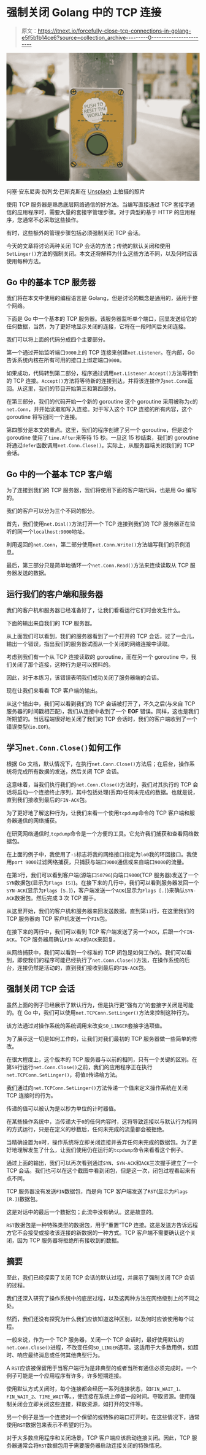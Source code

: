 # 强制关闭 Golang 中的 TCP 连接

> 原文：<https://itnext.io/forcefully-close-tcp-connections-in-golang-e5f5b1b14ce6?source=collection_archive---------0----------------------->

![](img/ba612d4247a57469dd0236e97fc9c42d.png)

何塞·安东尼奥·加列戈·巴斯克斯在 [Unsplash](https://unsplash.com/s/photos/reset?utm_source=unsplash&utm_medium=referral&utm_content=creditCopyText) 上拍摄的照片

使用 TCP 服务器是熟悉底层网络通信的好方法。当编写直接通过 TCP 套接字通信的应用程序时，需要大量的套接字管理步骤。对于典型的基于 HTTP 的应用程序，您通常不必采取这些操作。

有时，这些额外的管理步骤包括必须强制关闭 TCP 会话。

今天的文章将讨论两种关闭 TCP 会话的方法；传统的默认关闭和使用`SetLinger()`方法的强制关闭。本文还将解释为什么这些方法不同，以及何时应该使用每种方法。

## Go 中的基本 TCP 服务器

我们将在本文中使用的编程语言是 Golang，但是讨论的概念是通用的，适用于整个网络。

下面是 Go 中一个基本的 TCP 服务器。该服务器监听单个端口，回显发送给它的任何数据，当然，为了更好地显示关闭的连接，它将在一段时间后关闭连接。

我们可以将上面的代码分成四个主要部分。

第一个通过开始监听端口`9000`上的 TCP 连接来创建`net.Listener`。在内部，Go 告诉系统内核在所有可用的接口上绑定端口`9000`。

如果成功，代码转到第二部分，程序通过调用`net.Listener.Accept()`方法等待新的 TCP 连接。`Accept()`方法将等待新的连接到达，并将该连接作为`net.Conn`返回。从这里，我们的节目开始第三和第四部分。

在第三部分，我们的代码开始一个新的 goroutine 这个 goroutine 采用被称为`c`的`net.Conn`，并开始读取和写入连接。对于写入这个 TCP 连接的所有内容，这个 goroutine 将写回同一个连接。

第四部分是本文的重点。这里，我们的程序创建了另一个 goroutine，但是这个 goroutine 使用了`time.After`来等待 15 秒。一旦这 15 秒结束，我们的 goroutine 将通过`defer`函数调用`net.Conn.Close()`。实际上，从服务器端关闭我们的 TCP 会话。

## Go 中的一个基本 TCP 客户端

为了连接到我们的 TCP 服务器，我们将使用下面的客户端代码，也是用 Go 编写的。

我们的客户可以分为三个不同的部分。

首先，我们使用`net.Dial()`方法打开一个 TCP 连接到我们的 TCP 服务器正在监听的同一个`localhost:9000`地址。

利用返回的`net.Conn`，第二部分使用`net.Conn.Write()`方法编写我们的示例消息。

最后，第三部分只是简单地循环一个`net.Conn.Read()`方法来连续读取从 TCP 服务器发送的数据。

## 运行我们的客户端和服务器

我们的客户机和服务器已经准备好了，让我们看看运行它们时会发生什么。

下面的输出来自我们的 TCP 服务器。

从上面我们可以看到，我们的服务器看到了一个打开的 TCP 会话，过了一会儿，输出一个错误，指出我们的服务器试图从一个关闭的网络连接中读取。

考虑到我们有一个从 TCP 连接读取的 goroutine，而在另一个 goroutine 中，我们关闭了那个连接，这种行为是可以预料的。

因此，对于本练习，该错误表明我们成功关闭了服务器端的会话。

现在让我们来看看 TCP 客户端的输出。

从这个输出中，我们可以看到我们的 TCP 会话被打开了，不久之后(与来自 TCP 服务器的时间戳相匹配)，我们从连接中收到了一个 **EOF** 错误。同样，这也是我们所期望的。当远程端很好地关闭了我们的 TCP 会话时，我们的客户端收到了一个错误类型(`io.EOF`)。

## 学习`net.Conn.Close()`如何工作

根据 Go 文档，默认情况下，在执行`net.Conn.Close()`方法后；在后台，操作系统将完成所有数据的发送，然后关闭 TCP 会话。

这意味着，当我们执行我们的`net.Conn.Close()`方法时，我们对其执行的 TCP 会话将启动一个连接终止序列，其中包括处理(丢弃)任何未完成的数据。也就是说，直到我们接收到最后的`FIN-ACK`包。

为了更好地了解这种行为，让我们来看一个使用`tcpdump`命令的 TCP 客户端和服务器通信的网络捕获。

在研究网络通信时,`tcpdump`命令是一个方便的工具。它允许我们捕获和查看网络数据包。

在上面的例子中，我使用了`-i`标志将我的网络接口指定为`lo0`我的环回接口。我使用`port 9000`过滤网络捕获，只捕获与端口`9000`通信或来自端口`9000`的流量。

在第`3`行，我们可以看到客户端(源端口`50796`)向端口`9000`(TCP 服务器)发送了一个`SYN`数据包(显示为`Flags [S]`)。在接下来的几行中，我们可以看到服务器发回一个`SYN-ACK`(显示为`Flags [S.]`)，客户端发送一个`ACK`(显示为`Flags [.]`)来确认`SYN-ACK`数据包。然后完成 3 次 TCP 握手。

从这里开始，我们的客户机和服务器来回发送数据，直到第`11`行，在这里我们的 TCP 服务器向 TCP 客户机发送一个`FIN`包。

在接下来的两行中，我们可以看到 TCP 客户端发送了另一个`ACK`，后跟一个`FIN-ACK`。TCP 服务器用确认`FIN-ACK`的`ACK`来回复。

从网络捕获中，我们可以看到一个标准的 TCP 闭包是如何工作的。我们可以看到，即使我们的程序可能已经执行了`net.Conn.Close()`方法，在操作系统的后台，连接仍然是活动的，直到我们接收到最后的`FIN-ACK`包。

## 强制关闭 TCP 会话

虽然上面的例子已经展示了默认行为，但是执行更“强有力”的套接字关闭是可能的。在 Go 中，我们可以使用`net.TCPConn.SetLinger()`方法来控制这种行为。

该方法通过对操作系统的系统调用来改变`SO_LINGER`套接字选项值。

为了展示这一切是如何工作的，让我们对我们最初的 TCP 服务器做一些简单的修改。

在很大程度上，这个版本的 TCP 服务器与以前的相同，只有一个关键的区别。在第`59`行运行`net.Conn.Close()`之前，我们的应用程序正在执行`net.TCPConn.SetLinger()`，将值`0`传递给方法。

我们通过向`net.TCPConn.SetLinger()`方法传递一个值来定义操作系统在关闭 TCP 连接时的行为。

传递的值可以被认为是以秒为单位的计时器值。

在某些操作系统中，当传递大于`0`的任何内容时，这将导致连接以与默认行为相同的方式运行，只是在定义的秒数后，任何未完成的流量都会被拒绝。

当精确设置为`0`时，操作系统将立即关闭连接并丢弃任何未完成的数据包。为了更好地理解发生了什么，让我们使用仍在运行的`tcpdump`命令来看看这个例子。

通过上面的输出，我们可以再次看到通过`SYN`、`SYN-ACK`和`ACK`三次握手建立了一个 TCP 会话。我们也可以在这个截图中看到闭包，但是这一次，闭包过程看起来有点不同。

TCP 服务器没有发送`FIN`数据包，而是向 TCP 客户端发送了`RST`(显示为`Flags [R.]`)数据包。

这是对话中的最后一个数据包；此流中没有确认。这是故意的。

`RST`数据包是一种特殊类型的数据包，用于“重置”TCP 连接。这是发送方告诉远程方它不会接受或接收该连接的新数据的一种方式。TCP 客户端不需要确认这个关闭，因为 TCP 服务器将拒绝所有接收到的数据。

## 摘要

至此，我们已经探索了关闭 TCP 会话的默认过程，并展示了强制关闭 TCP 会话的过程。

我们还深入研究了操作系统中的底层过程，以及这两种方法在网络级别上的不同之处。

然而，我们还没有探究为什么我们应该知道这种区别，以及何时应该使用每个过程。

一般来说，作为一个 TCP 服务器，关闭一个 TCP 会话时，最好使用默认的`net.Conn.Close()`进程，不改变任何`SO_LINGER`选项。这适用于大多数用例，如超时、响应最终消息或任何其他典型行为。

A `RST`应该被保留用于当客户端行为是非典型的或者当所有通信必须完成时。一个例子可能是一个应用程序有许多，许多短期连接。

使用默认方式关闭时，每个连接都会经历一系列连接状态，如`FIN_WAIT_1`、`FIN_WAIT_2`、`TIME_WAIT`等。，使连接在系统上停留一段时间。夺取资源。使用强制关闭会立即关闭这些连接，释放资源，如打开的文件等。

另一个例子是当一个连接对一个保留的或特殊的端口打开时。在这些情况下，通常使用`RST`数据包来表示不希望的行为。

对于大多数应用程序和关闭场景，TCP 客户端应该启动连接关闭。因此，TCP 服务器通常会将`RST`数据包用于需要服务器启动连接关闭的特殊情况。